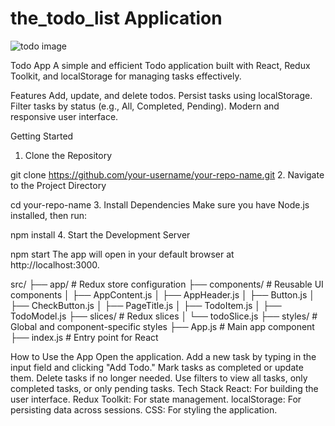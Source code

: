 # the_todo_list Application 
![todo image](https://github.com/user-attachments/assets/20397563-1dc5-4b28-97ce-a764ed8e6939)


Todo App
A simple and efficient Todo application built with React, Redux Toolkit, and localStorage for managing tasks effectively.

Features
Add, update, and delete todos.
Persist tasks using localStorage.
Filter tasks by status (e.g., All, Completed, Pending).
Modern and responsive user interface.


Getting Started
1. Clone the Repository

git clone https://github.com/your-username/your-repo-name.git
2. Navigate to the Project Directory

cd your-repo-name
3. Install Dependencies
    Make sure you have Node.js installed, then run:

npm install
4. Start the Development Server

npm start
The app will open in your default browser at http://localhost:3000.



src/
├── app/                # Redux store configuration
├── components/         # Reusable UI components
│   ├── AppContent.js
│   ├── AppHeader.js
│   ├── Button.js
│   ├── CheckButton.js
│   ├── PageTitle.js
│   ├── TodoItem.js
│   ├── TodoModel.js
├── slices/             # Redux slices
│   └── todoSlice.js
├── styles/             # Global and component-specific styles
├── App.js              # Main app component
├── index.js            # Entry point for React



How to Use the App
Open the application.
Add a new task by typing in the input field and clicking "Add Todo."
Mark tasks as completed or update them.
Delete tasks if no longer needed.
Use filters to view all tasks, only completed tasks, or only pending tasks.
Tech Stack
React: For building the user interface.
Redux Toolkit: For state management.
localStorage: For persisting data across sessions.
CSS: For styling the application.

